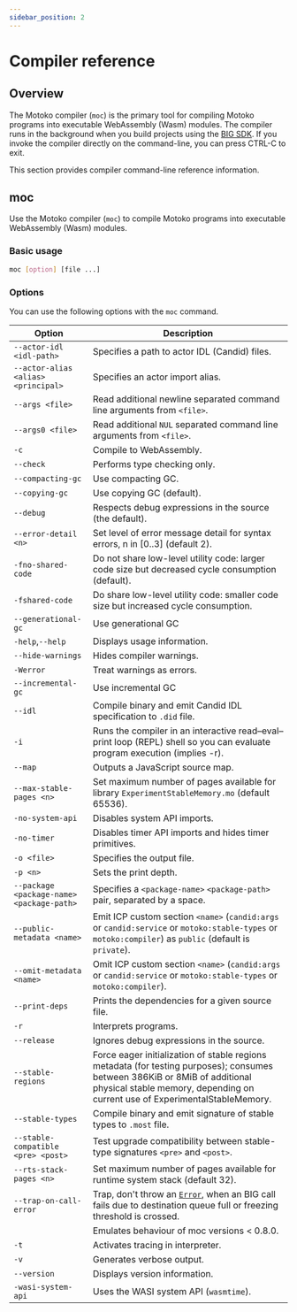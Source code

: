 ```yaml
---
sidebar_position: 2
---
```


# Compiler reference

## Overview

The Motoko compiler (`moc`) is the primary tool for compiling Motoko programs into executable WebAssembly (Wasm) modules. The compiler runs in the background when you build projects using the [BIG SDK](https://thebigfile.com/docs/current/developer-docs/setup/install). If you invoke the compiler directly on the command-line, you can press CTRL-C to exit.

This section provides compiler command-line reference information.

## moc

Use the Motoko compiler (`moc`) to compile Motoko programs into executable WebAssembly (Wasm) modules.

### Basic usage

``` bash
moc [option] [file ...]
```

### Options

You can use the following options with the `moc` command.

| Option                                    | Description                                                                                                                                           |
|-------------------------------------------|-------------------------------------------------------------------------------------------------------------------------------------------------------|
| `--actor-idl <idl-path>`                  | Specifies a path to actor IDL (Candid) files.                                                                                                         |
| `--actor-alias <alias> <principal>`       | Specifies an actor import alias.                                                                                                                      |
| `--args <file>`                           | Read additional newline separated command line arguments from `<file>`.                                                                               |
| `--args0 <file>`                          | Read additional `NUL` separated command line arguments from `<file>`.                                                                                 |
| `-c`                                      | Compile to WebAssembly.                                                                                                                               |
| `--check`                                 | Performs type checking only.                                                                                                                          |
| `--compacting-gc`                         | Use compacting GC.                                                                                                                                    |
| `--copying-gc`                            | Use copying GC (default).                                                                                                                             |
| `--debug`                                 | Respects debug expressions in the source (the default).                                                                                               |
| `--error-detail <n>`                      | Set level of error message detail for syntax errors, n in \[0..3\] (default 2).                                                                       |
| `-fno-shared-code`                        | Do not share low-level utility code: larger code size but decreased cycle consumption (default).                                                      |
| `-fshared-code`                           | Do share low-level utility code: smaller code size but increased cycle consumption.                                                                   |
| `--generational-gc`                       | Use generational GC                                                                                                                                   |
| `-help`,`--help`                          | Displays usage information.                                                                                                                           |
| `--hide-warnings`                         | Hides compiler warnings.                                                                                                                              |
| `-Werror`                                 | Treat warnings as errors.                                                                                                                             |
| `--incremental-gc`                        | Use incremental GC                                                                                                                                    |
| `--idl`                                   | Compile binary and emit Candid IDL specification to `.did` file.                                                                                      |
| `-i`                                      | Runs the compiler in an interactive read–eval–print loop (REPL) shell so you can evaluate program execution (implies -r).                             |
| `--map`                                   | Outputs a JavaScript source map.                                                                                                                      |
| `--max-stable-pages <n>`                  | Set maximum number of pages available for library `ExperimentStableMemory.mo` (default 65536).                                                        |
| `-no-system-api`                          | Disables system API imports.                                                                                                                          |
| `-no-timer`                               | Disables timer API imports and hides timer primitives.                                                                                                |
| `-o <file>`                               | Specifies the output file.                                                                                                                            |
| `-p <n>`                                  | Sets the print depth.                                                                                                                                 |
| `--package <package-name> <package-path>` | Specifies a `<package-name>` `<package-path>` pair, separated by a space.                                                                             |
| `--public-metadata <name>`                | Emit ICP custom section `<name>` (`candid:args` or `candid:service` or `motoko:stable-types` or `motoko:compiler`) as `public` (default is `private`).|
| `--omit-metadata <name>`                  | Omit ICP custom section `<name>` (`candid:args` or `candid:service` or `motoko:stable-types` or `motoko:compiler`).                                   |
| `--print-deps`                            | Prints the dependencies for a given source file.                                                                                                      |
| `-r`                                      | Interprets programs.                                                                                                                                  |
| `--release`                               | Ignores debug expressions in the source.                                                                                                              |
| `--stable-regions`                        | Force eager initialization of stable regions metadata (for testing purposes); consumes between 386KiB or 8MiB of additional physical stable memory, depending on current use of ExperimentalStableMemory. |
| `--stable-types`                          | Compile binary and emit signature of stable types to `.most` file.                                                                                    |
| `--stable-compatible <pre> <post>`        | Test upgrade compatibility between stable-type signatures `<pre>` and `<post>`.                                                                       |
| `--rts-stack-pages <n>`                   | Set maximum number of pages available for runtime system stack (default 32).
| `--trap-on-call-error`                    | Trap, don't throw an [`Error`](../base/Error.md), when an BIG call fails due to destination queue full or freezing threshold is crossed.
|                                           | Emulates behaviour of moc versions < 0.8.0.
| `-t`                                      | Activates tracing in interpreter.
| `-v`                                      | Generates verbose output.
| `--version`                               | Displays version information.                                                                                                                         |
| `-wasi-system-api`                        | Uses the WASI system API (`wasmtime`).                                                                                                                |
